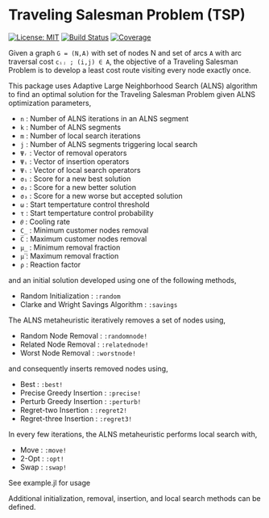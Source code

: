 # Traveling Salesman Problem (TSP)

[![License: MIT](https://img.shields.io/badge/License-MIT-yellow.svg)](https://opensource.org/licenses/MIT)
[![Build Status](https://github.com/anmol1104/TSP.jl/actions/workflows/CI.yml/badge.svg?branch=master)](https://github.com/anmol1104/TSP.jl/actions/workflows/CI.yml?query=branch%3Amaster)
[![Coverage](https://codecov.io/gh/anmol1104/TSP.jl/branch/master/graph/badge.svg)](https://codecov.io/gh/anmol1104/TSP.jl)

Given a graph `G = (N,A)` with set of nodes N and set of arcs `A` with arc traversal 
cost `cᵢⱼ ; (i,j) ∈ A`, the objective of a Traveling Salesman Problem is to develop a 
least cost route visiting every node exactly once.

This package uses Adaptive Large Neighborhood Search (ALNS) algorithm to find an 
optimal solution for the Traveling Salesman Problem given ALNS optimization 
parameters,
- `n`     :   Number of ALNS iterations in an ALNS segment
- `k`     :   Number of ALNS segments
- `m`     :   Number of local search iterations
- `j`     :   Number of ALNS segments triggering local search
- `Ψᵣ`    :   Vector of removal operators
- `Ψᵢ`    :   Vector of insertion operators
- `Ψₗ`    :   Vector of local search operators
- `σ₁`    :   Score for a new best solution
- `σ₂`    :   Score for a new better solution
- `σ₃`    :   Score for a new worse but accepted solution
- `ω`     :   Start tempertature control threshold 
- `τ`     :   Start tempertature control probability
- `𝜃`     :   Cooling rate
- `C̲`     :   Minimum customer nodes removal
- `C̅`     :   Maximum customer nodes removal
- `μ̲`     :   Minimum removal fraction
- `μ̅`     :   Maximum removal fraction
- `ρ`     :   Reaction factor

and an initial solution developed using one of the following methods,
- Random Initialization                 : `:random`
- Clarke and Wright Savings Algorithm   : `:savings`

The ALNS metaheuristic iteratively removes a set of nodes using,
- Random Node Removal    : `:randomnode!`
- Related Node Removal   : `:relatednode!`
- Worst Node Removal     : `:worstnode!`

and consequently inserts removed nodes using,
- Best                      : `:best!`
- Precise Greedy Insertion  : `:precise!`
- Perturb Greedy Insertion  : `:perturb!`
- Regret-two Insertion      : `:regret2!`
- Regret-three Insertion    : `:regret3!`

In every few iterations, the ALNS metaheuristic performs local search with,
- Move  : `:move!`
- 2-Opt : `:opt!`
- Swap  : `:swap!`

See example.jl for usage

Additional initialization, removal, insertion, and local search methods can be defined.